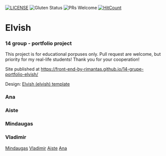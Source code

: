 [![LICENSE](https://img.shields.io/badge/license-MIT-blue.svg?style=flat-square)](https://github.com/belauzas/HTML5-website-template/blob/master/LICENSE.md)
![Gluten Status](https://img.shields.io/badge/Gluten-Free-green.svg)
![PRs Welcome](https://img.shields.io/badge/PRs-welcome-brightgreen.svg)
[![HitCount](http://hits.dwyl.com/front-end-by-rimantas/14-grupe-portfolio.svg)](http://hits.dwyl.com/front-end-by-rimantas/14-grupe-portfolio)

# Elvish
### 14 group - portfolio project

This project is for educational porpuses only. Pull request are welcome, but priority for my real-life students! Thank you for your cooperation!

Site published at https://front-end-by-rimantas.github.io/14-grupe-portfolio-elvish/

Design: [Elvish (elvish) template](http://themesboss.com/elvish/index_6.html)

### Ana
### Aiste
### Mindaugas
### Vladimir
[Mindaugas](https://github.com/minde8888)
[Vladimir](https://github.com/Vikinges)
[Aiste](https://github.com/aist01)
[Ana](https://github.com/gaideliai)
